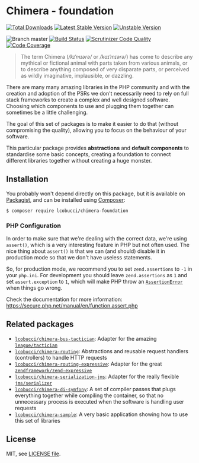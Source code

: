 # Chimera - foundation

[![Total Downloads](https://img.shields.io/packagist/dt/lcobucci/chimera-foundation.svg?style=flat-square)](https://packagist.org/packages/lcobucci/chimera-foundation)
[![Latest Stable Version](https://img.shields.io/packagist/v/lcobucci/chimera-foundation.svg?style=flat-square)](https://packagist.org/packages/lcobucci/chimera-foundation)
[![Unstable Version](https://img.shields.io/packagist/vpre/lcobucci/chimera-foundation.svg?style=flat-square)](https://packagist.org/packages/lcobucci/chimera-foundation)

![Branch master](https://img.shields.io/badge/branch-master-brightgreen.svg?style=flat-square)
[![Build Status](https://img.shields.io/travis/lcobucci/chimera-foundation/master.svg?style=flat-square)](http://travis-ci.org/#!/lcobucci/chimera-foundation)
[![Scrutinizer Code Quality](https://img.shields.io/scrutinizer/g/lcobucci/chimera-foundation/master.svg?style=flat-square)](https://scrutinizer-ci.com/g/lcobucci/chimera-foundation/?branch=master)
[![Code Coverage](https://img.shields.io/scrutinizer/coverage/g/lcobucci/chimera-foundation/master.svg?style=flat-square)](https://scrutinizer-ci.com/g/lcobucci/chimera-foundation/?branch=master)

> The term Chimera (_/kɪˈmɪərə/_ or _/kaɪˈmɪərə/_) has come to describe any
mythical or fictional animal with parts taken from various animals, or to 
describe anything composed of very disparate parts, or perceived as wildly
imaginative, implausible, or dazzling.

There are many many amazing libraries in the PHP community and with the creation
and adoption of the PSRs we don't necessarily need to rely on full stack
frameworks to create a complex and well designed software. Choosing which
components to use and plugging them together can sometimes be a little
challenging.

The goal of this set of packages is to make it easier to do that (without
compromising the quality), allowing you to focus on the behaviour of your
software.

This particular package provides **abstractions** and **default components**
to standardise some basic concepts, creating a foundation to connect different
libraries together without creating a huge monster.

## Installation

You probably won't depend directly on this package, but it is available on [Packagist](http://packagist.org/packages/lcobucci/chimera-foundation),
and can be installed using [Composer](http://getcomposer.org):

```shell
$ composer require lcobucci/chimera-foundation
```

### PHP Configuration

In order to make sure that we're dealing with the correct data, we're using `assert()`,
which is a very interesting feature in PHP but not often used. The nice thing
about `assert()` is that we can (and should) disable it in production mode so
that we don't have useless statements.

So, for production mode, we recommend you to set `zend.assertions` to `-1` in your `php.ini`.
For development you should leave `zend.assertions` as `1` and set `assert.exception` to `1`, which
will make PHP throw an [`AssertionError`](https://secure.php.net/manual/en/class.assertionerror.php)
when things go wrong.

Check the documentation for more information: https://secure.php.net/manual/en/function.assert.php

## Related packages

* [`lcobucci/chimera-bus-tactician`](https://github.com/lcobucci/chimera-bus-tactician): Adapter
for the amazing [`league/tactician`](https://github.com/thephpleague/tactician)
* [`lcobucci/chimera-routing`](https://github.com/lcobucci/chimera-routing): Abstractions and
reusable request handlers (controllers) to handle HTTP requests
* [`lcobucci/chimera-routing-expressive`](https://github.com/lcobucci/chimera-routing-expressive): Adapter
for the great [`zendframework/zend-expressive`](https://github.com/zendframework/zend-expressive)
* [`lcobucci/chimera-serialization-jms`](https://github.com/lcobucci/chimera-serialization-jms): Adapter
for the really flexible [`jms/serializer`](https://github.com/schmittjoh/serializer)
* [`lcobucci/chimera-di-symfony`](https://github.com/lcobucci/chimera-di-symfony): A set of
compiler passes that plugs everything together while compiling the container, so that
no unnecessary process is executed when the software is handling user requests
* [`lcobucci/chimera-sample`](https://github.com/lcobucci/chimera-sample): A very basic
application showing how to use this set of libraries

## License

MIT, see [LICENSE file](https://github.com/lcobucci/chimera-foundation/blob/master/LICENSE).

